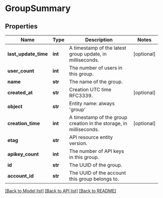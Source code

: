 # GroupSummary

## Properties
Name | Type | Description | Notes
------------ | ------------- | ------------- | -------------
**last_update_time** | **int** | A timestamp of the latest group update, in milliseconds. | [optional] 
**user_count** | **int** | The number of users in this group. | 
**name** | **str** | The name of the group. | 
**created_at** | **str** | Creation UTC time RFC3339. | [optional] 
**object** | **str** | Entity name: always &#39;group&#39; | 
**creation_time** | **int** | A timestamp of the group creation in the storage, in milliseconds. | [optional] 
**etag** | **str** | API resource entity version. | 
**apikey_count** | **int** | The number of API keys in this group. | 
**id** | **str** | The UUID of the group. | 
**account_id** | **str** | The UUID of the account this group belongs to. | 

[[Back to Model list]](../README.md#documentation-for-models) [[Back to API list]](../README.md#documentation-for-api-endpoints) [[Back to README]](../README.md)


